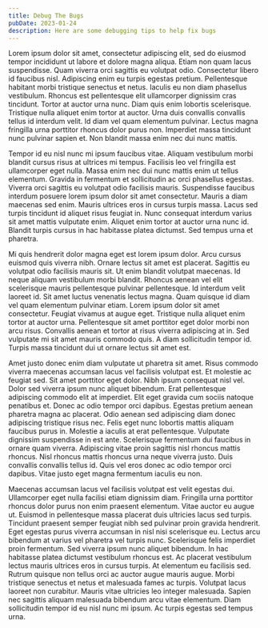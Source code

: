 ```yaml
---
title: Debug The Bugs
pubDate: 2023-01-24
description: Here are some debugging tips to help fix bugs
---
```


Lorem ipsum dolor sit amet, consectetur adipiscing elit, sed do eiusmod tempor incididunt ut labore et dolore magna aliqua. Etiam non quam lacus suspendisse. Quam viverra orci sagittis eu volutpat odio. Consectetur libero id faucibus nisl. Adipiscing enim eu turpis egestas pretium. Pellentesque habitant morbi tristique senectus et netus. Iaculis eu non diam phasellus vestibulum. Rhoncus est pellentesque elit ullamcorper dignissim cras tincidunt. Tortor at auctor urna nunc. Diam quis enim lobortis scelerisque. Tristique nulla aliquet enim tortor at auctor. Urna duis convallis convallis tellus id interdum velit. Id diam vel quam elementum pulvinar. Lectus magna fringilla urna porttitor rhoncus dolor purus non. Imperdiet massa tincidunt nunc pulvinar sapien et. Non blandit massa enim nec dui nunc mattis.

Tempor id eu nisl nunc mi ipsum faucibus vitae. Aliquam vestibulum morbi blandit cursus risus at ultrices mi tempus. Facilisis leo vel fringilla est ullamcorper eget nulla. Massa enim nec dui nunc mattis enim ut tellus elementum. Gravida in fermentum et sollicitudin ac orci phasellus egestas. Viverra orci sagittis eu volutpat odio facilisis mauris. Suspendisse faucibus interdum posuere lorem ipsum dolor sit amet consectetur. Mauris a diam maecenas sed enim. Mauris ultrices eros in cursus turpis massa. Lacus sed turpis tincidunt id aliquet risus feugiat in. Nunc consequat interdum varius sit amet mattis vulputate enim. Aliquet enim tortor at auctor urna nunc id. Blandit turpis cursus in hac habitasse platea dictumst. Sed tempus urna et pharetra.

Mi quis hendrerit dolor magna eget est lorem ipsum dolor. Arcu cursus euismod quis viverra nibh. Ornare lectus sit amet est placerat. Sagittis eu volutpat odio facilisis mauris sit. Ut enim blandit volutpat maecenas. Id neque aliquam vestibulum morbi blandit. Rhoncus aenean vel elit scelerisque mauris pellentesque pulvinar pellentesque. Id interdum velit laoreet id. Sit amet luctus venenatis lectus magna. Quam quisque id diam vel quam elementum pulvinar etiam. Lorem ipsum dolor sit amet consectetur. Feugiat vivamus at augue eget. Tristique nulla aliquet enim tortor at auctor urna. Pellentesque sit amet porttitor eget dolor morbi non arcu risus. Convallis aenean et tortor at risus viverra adipiscing at in. Sed vulputate mi sit amet mauris commodo quis. A diam sollicitudin tempor id. Turpis massa tincidunt dui ut ornare lectus sit amet est.

Amet justo donec enim diam vulputate ut pharetra sit amet. Risus commodo viverra maecenas accumsan lacus vel facilisis volutpat est. Et molestie ac feugiat sed. Sit amet porttitor eget dolor. Nibh ipsum consequat nisl vel. Dolor sed viverra ipsum nunc aliquet bibendum. Erat pellentesque adipiscing commodo elit at imperdiet. Elit eget gravida cum sociis natoque penatibus et. Donec ac odio tempor orci dapibus. Egestas pretium aenean pharetra magna ac placerat. Odio aenean sed adipiscing diam donec adipiscing tristique risus nec. Felis eget nunc lobortis mattis aliquam faucibus purus in. Molestie a iaculis at erat pellentesque. Vulputate dignissim suspendisse in est ante. Scelerisque fermentum dui faucibus in ornare quam viverra. Adipiscing vitae proin sagittis nisl rhoncus mattis rhoncus. Nisl rhoncus mattis rhoncus urna neque viverra justo. Duis convallis convallis tellus id. Quis vel eros donec ac odio tempor orci dapibus. Vitae justo eget magna fermentum iaculis eu non.

Maecenas accumsan lacus vel facilisis volutpat est velit egestas dui. Ullamcorper eget nulla facilisi etiam dignissim diam. Fringilla urna porttitor rhoncus dolor purus non enim praesent elementum. Vitae auctor eu augue ut. Euismod in pellentesque massa placerat duis ultricies lacus sed turpis. Tincidunt praesent semper feugiat nibh sed pulvinar proin gravida hendrerit. Eget egestas purus viverra accumsan in nisl nisi scelerisque eu. Lectus arcu bibendum at varius vel pharetra vel turpis nunc. Scelerisque felis imperdiet proin fermentum. Sed viverra ipsum nunc aliquet bibendum. In hac habitasse platea dictumst vestibulum rhoncus est. Ac placerat vestibulum lectus mauris ultrices eros in cursus turpis. At elementum eu facilisis sed. Rutrum quisque non tellus orci ac auctor augue mauris augue. Morbi tristique senectus et netus et malesuada fames ac turpis. Volutpat lacus laoreet non curabitur. Mauris vitae ultricies leo integer malesuada. Sapien nec sagittis aliquam malesuada bibendum arcu vitae elementum. Diam sollicitudin tempor id eu nisl nunc mi ipsum. Ac turpis egestas sed tempus urna.

